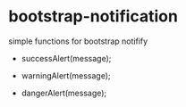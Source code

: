 
# bootstrap-notification

simple functions for bootstrap notifify

- successAlert(message);

- warningAlert(message);

- dangerAlert(message);
